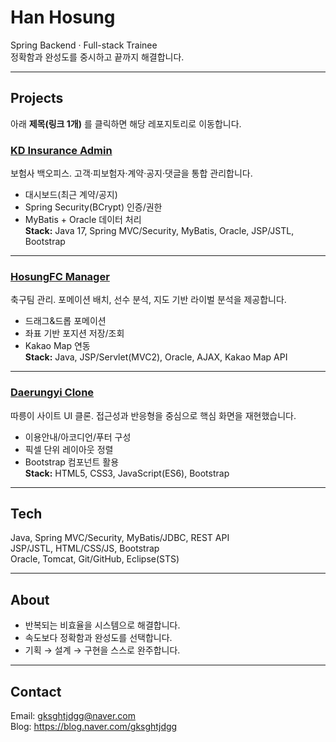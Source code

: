# Han Hosung
Spring Backend · Full-stack Trainee  
정확함과 완성도를 중시하고 끝까지 해결합니다.

---

## Projects
아래 **제목(링크 1개)** 를 클릭하면 해당 레포지토리로 이동합니다.

### [KD Insurance Admin](https://github.com/YOUR_GH_ID/kd-insurance-admin)
보험사 백오피스. 고객·피보험자·계약·공지·댓글을 통합 관리합니다.  
- 대시보드(최근 계약/공지)
- Spring Security(BCrypt) 인증/권한
- MyBatis + Oracle 데이터 처리  
**Stack:** Java 17, Spring MVC/Security, MyBatis, Oracle, JSP/JSTL, Bootstrap

---

### [HosungFC Manager](https://github.com/YOUR_GH_ID/HosungFC-Manager)
축구팀 관리. 포메이션 배치, 선수 분석, 지도 기반 라이벌 분석을 제공합니다.  
- 드래그&드롭 포메이션
- 좌표 기반 포지션 저장/조회
- Kakao Map 연동  
**Stack:** Java, JSP/Servlet(MVC2), Oracle, AJAX, Kakao Map API

---

### [Daerungyi Clone](https://github.com/YOUR_GH_ID/Daerungyi-Clone)
따릉이 사이트 UI 클론. 접근성과 반응형을 중심으로 핵심 화면을 재현했습니다.  
- 이용안내/아코디언/푸터 구성
- 픽셀 단위 레이아웃 정렬
- Bootstrap 컴포넌트 활용  
**Stack:** HTML5, CSS3, JavaScript(ES6), Bootstrap

---

## Tech
Java, Spring MVC/Security, MyBatis/JDBC, REST API  
JSP/JSTL, HTML/CSS/JS, Bootstrap  
Oracle, Tomcat, Git/GitHub, Eclipse(STS)

---

## About
- 반복되는 비효율을 시스템으로 해결합니다.  
- 속도보다 정확함과 완성도를 선택합니다.  
- 기획 → 설계 → 구현을 스스로 완주합니다.

---

## Contact
Email: gksghtjdgg@naver.com  
Blog: https://blog.naver.com/gksghtjdgg
